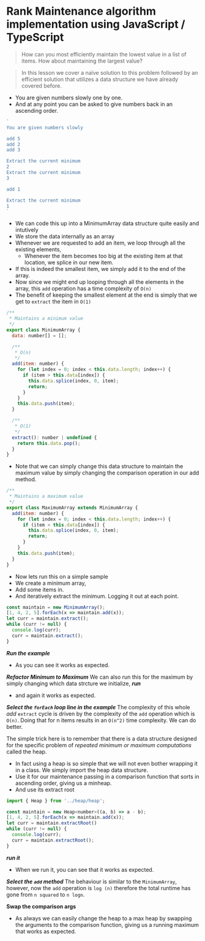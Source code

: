 # Rank Maintenance algorithm implementation using JavaScript / TypeScript
> How can you most efficiently maintain the lowest value in a list of items. How about maintaining the largest value?

> In this lesson we cover a naïve solution to this problem followed by an efficient solution that utilizes a data structure we have already covered before.

* You are given numbers slowly one by one.
* And at any point you can be asked to give numbers back in an ascending order.
```js
`
You are given numbers slowly

add 5
add 2
add 3

Extract the current minimum
2
Extract the current minimum
3

add 1

Extract the current minimum
1
`
```

* We can code this up into a MinimumArray data structure quite easily and intutively
* We store the data internally as an array
* Whenever we are requested to add an item, we loop through all the existing elements,
  * Whenever the item becomes too big at the existing item at that location, we splice in our new item.
* If this is indeed the smallest item, we simply add it to the end of the array.
* Now since we might end up looping through all the elements in the array, this `add` operation has a time complexity of `O(n)`
* The benefit of keeping the smallest element at the end is simply that we get to `extract` the item in `O(1)`
```js
/**
 * Maintains a minimum value
 */
export class MinimumArray {
  data: number[] = [];

  /**
   * O(n)
   */
  add(item: number) {
    for (let index = 0; index < this.data.length; index++) {
      if (item > this.data[index]) {
        this.data.splice(index, 0, item);
        return;
      }
    }
    this.data.push(item);
  }

  /**
   * O(1)
   */
  extract(): number | undefined {
    return this.data.pop();
  }
}
```

* Note that we can simply change this data structure to maintain the maximum value by simply changing the comparison operation in our add method.
```js
/**
 * Maintains a maximum value
 */
export class MaximumArray extends MinimumArray {
  add(item: number) {
    for (let index = 0; index < this.data.length; index++) {
      if (item < this.data[index]) {
        this.data.splice(index, 0, item);
        return;
      }
    }
    this.data.push(item);
  }
}
```

* Now lets run this on a simple sample
* We create a minimum array,
* Add some items in.
* And iteratively extract the minimum. Logging it out at each point.
```js
const maintain = new MinimumArray();
[1, 4, 2, 5].forEach(x => maintain.add(x));
let curr = maintain.extract();
while (curr != null) {
  console.log(curr);
  curr = maintain.extract();
}
```
***Run the example***
* As you can see it works as expected.

***Refactor Minimum to Maximum***
We can also run this for the maximum by simply changing which data strcture we initialize,
***run***
* and again it works as expected.

***Select the `forEach` loop line in the example***
The complexity of this whole *add* `extract` cycle is driven by the complexity of the `add` operation which is `O(n)`. Doing that for n items results in an `O(n^2)` time complexity. We can do better.

The simple trick here is to remember that there is a data structure designed for the specific problem of *repeated minimum or maximum computations* called the heap.

* In fact using a heap is so simple that we will not even bother wrapping it in a class. We simply import the heap data structure.
* Use it for our maintenance passing in a comparison function that sorts in ascending order, giving us a minheap.
* And use its extract root
```js
import { Heap } from '../heap/heap';

const maintain = new Heap<number>((a, b) => a - b);
[1, 4, 2, 5].forEach(x => maintain.add(x));
let curr = maintain.extractRoot()
while (curr != null) {
  console.log(curr);
  curr = maintain.extractRoot();
}
```
***run it***
* When we run it, you can see that it works as expected.

***Select the `add` method***
The behaviour is similar to the `MinimumArray`, however, now the `add` operation is `log (n)` therefore the total runtime has gone from `n squared` to `n logn`.

**Swap the comparison args**
* As always we can easily change the heap to a max heap by swapping the arguments to the comparison function, giving us a running maximum that works as expected.
